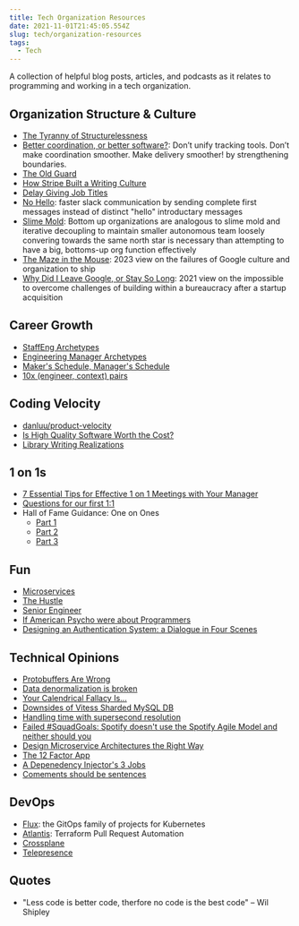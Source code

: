 ```yaml
---
title: Tech Organization Resources
date: 2021-11-01T21:45:05.554Z
slug: tech/organization-resources
tags:
  - Tech
---
```


A collection of helpful blog posts, articles, and podcasts as it relates to programming and working in a tech organization.

## Organization Structure & Culture

- [The Tyranny of Structurelessness](https://www.jofreeman.com/joreen/tyranny.htm)
- [Better coordination, or better software?](https://jessitron.com/2021/08/02/better-coordination-or-better-software/): Don’t unify tracking tools. Don’t make coordination smoother. Make delivery smoother! by strengthening boundaries.
- [The Old Guard](https://randsinrepose.com/archives/the-old-guard/)
- [How Stripe Built a Writing Culture](https://slab.com/blog/stripe-writing-culture/)
- [Delay Giving Job Titles](https://medium.com/@gokulrajaram/the-one-thing-ceos-should-delay-as-long-as-possible-ea28347714b0)
- [No Hello](https://nohello.net/en/): faster slack communication by sending complete first messages instead of distinct "hello" introductary messages
- [Slime Mold](https://komoroske.com/slime-mold/): Bottom up organizations are analogous to slime mold and iterative decoupling to maintain smaller autonomous team loosely convering towards the same north star is necessary than attempting to have a big, bottoms-up org function effectively
- [The Maze in the Mouse](https://medium.com/@pravse/the-maze-is-in-the-mouse-980c57cfd61a): 2023 view on the failures of Google culture and organization to ship
- [Why Did I Leave Google, or Stay So Long](https://www.linkedin.com/pulse/why-did-i-leave-google-stay-so-long-noam-bardin/): 2021 view on the impossible to overcome challenges of building within a bureaucracy after a startup acquisition

## Career Growth

- [StaffEng Archetypes](https://staffeng.com/guides/staff-archetypes)
- [Engineering Manager Archetypes](https://www.patkua.com/blog/5-engineering-manager-archetypes/)
- [Maker's Schedule, Manager's Schedule](http://www.paulgraham.com/makersschedule.html)
- [10x (engineer, context) pairs](https://www.benkuhn.net/10x/)

## Coding Velocity

- [danluu/product-velocity](https://danluu.com/productivity-velocity/)
- [Is High Quality Software Worth the Cost?](https://martinfowler.com/articles/is-quality-worth-cost.html)
- [Library Writing Realizations](https://cbloomrants.blogspot.com/2015/09/library-writing-realizations.html)

## 1 on 1s

- [7 Essential Tips for Effective 1 on 1 Meetings with Your Manager](https://getlighthouse.com/blog/effective-1-on-1-meetings/)
- [Questions for our first 1:1](https://larahogan.me/blog/first-one-on-one-questions/)
- Hall of Fame Guidance: One on Ones
  - [Part 1](https://manager-tools.com/2005/07/the-single-most-effective-management-tool-part-1)
  - [Part 2](https://manager-tools.com/2005/07/the-single-most-effective-management-tool-part-2)
  - [Part 3](https://manager-tools.com/2005/07/the-single-most-effective-management-tool-part-3)

## Fun

- [Microservices](https://youtu.be/y8OnoxKotPQ)
- [The Hustle](https://youtu.be/_o7qjN3KF8U)
- [Senior Engineer](https://youtu.be/eSqexFg74F8)
- [If American Psycho were about Programmers](https://youtu.be/uHt01D6rOLI)
- [Designing an Authentication System: a Dialogue in Four Scenes](https://web.mit.edu/kerberos/dialogue.html)

## Technical Opinions

- [Protobuffers Are Wrong](https://reasonablypolymorphic.com/blog/protos-are-wrong/)
- [Data denormalization is broken](https://lironshapira.medium.com/data-denormalization-is-broken-7b697352f405)
- [Your Calendrical Fallacy Is...](https://yourcalendricalfallacyis.com/)
- [Downsides of Vitess Sharded MySQL DB](https://lobste.rs/s/nsrhor/database_ruins_all_good_ideas#c_ujgu0s)
- [Handling time with supersecond resolution](https://minimalmodeling.substack.com/p/handling-time-with-supersecond-resolution)
- [Failed #SquadGoals: Spotify doesn't use the Spotify Agile Model and neither should you](https://www.jeremiahlee.com/posts/failed-squad-goals/)
- [Design Microservice Architectures the Right Way](https://youtu.be/j6ow-UemzBc)
- [The 12 Factor App](https://12factor.net/)
- [A Depenedency Injector's 3 Jobs](https://publicobject.com/2019/06/25/a-dependency-injectors-3-jobs/)
- [Comements should be sentences](https://nedbatchelder.com/blog/201401/comments_should_be_sentences.html)

## DevOps

- [Flux](https://fluxcd.io/): the GitOps family of projects for Kubernetes
- [Atlantis](https://www.runatlantis.io/): Terraform Pull Request Automation
- [Crossplane](https://crossplane.io/)
- [Telepresence](https://www.telepresence.io/)

## Quotes
- "Less code is better code, therfore no code is the best code" – Wil Shipley
